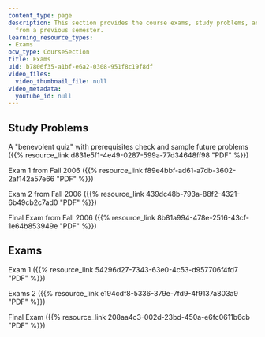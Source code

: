 ```yaml
---
content_type: page
description: This section provides the course exams, study problems, and sample exams
  from a previous semester.
learning_resource_types:
- Exams
ocw_type: CourseSection
title: Exams
uid: b7806f35-a1bf-e6a2-0308-951f8c19f8df
video_files:
  video_thumbnail_file: null
video_metadata:
  youtube_id: null
---
```


Study Problems
--------------

A "benevolent quiz" with prerequisites check and sample future problems ({{% resource_link d831e5f1-4e49-0287-599a-77d34648ff98 "PDF" %}})

Exam 1 from Fall 2006 ({{% resource_link f89e4bbf-ad61-a7db-3602-2af142a57e66 "PDF" %}})

Exam 2 from Fall 2006 ({{% resource_link 439dc48b-793a-88f2-4321-6b49cb2c7ad0 "PDF" %}})

Final Exam from Fall 2006 ({{% resource_link 8b81a994-478e-2516-43cf-1e64b853949e "PDF" %}})

Exams
-----

Exam 1 ({{% resource_link 54296d27-7343-63e0-4c53-d957706f4fd7 "PDF" %}})

Exams 2 ({{% resource_link e194cdf8-5336-379e-7fd9-4f9137a803a9 "PDF" %}})

Final Exam ({{% resource_link 208aa4c3-002d-23bd-450a-e6fc0611b6cb "PDF" %}})